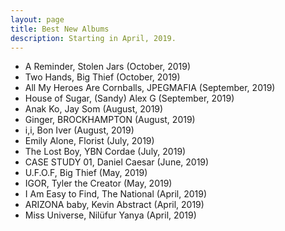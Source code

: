 ```yaml
---
layout: page
title: Best New Albums
description: Starting in April, 2019.
---
```


* A Reminder, Stolen Jars (October, 2019)
* Two Hands, Big Thief (October, 2019)
* All My Heroes Are Cornballs, JPEGMAFIA (September, 2019)
* House of Sugar, (Sandy) Alex G (September, 2019)
* Anak Ko, Jay Som (August, 2019)
* Ginger, BROCKHAMPTON (August, 2019)
* i,i, Bon Iver (August, 2019)
* Emily Alone, Florist (July, 2019)
* The Lost Boy, YBN Cordae (July, 2019)
* CASE STUDY 01, Daniel Caesar (June, 2019)
* U.F.O.F, Big Thief (May, 2019)
* IGOR, Tyler the Creator (May, 2019)
* I Am Easy to Find, The National (April, 2019)
* ARIZONA baby, Kevin Abstract (April, 2019)
* Miss Universe, Nil&uuml;fur Yanya (April, 2019)
